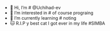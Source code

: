 - 👋 Hi, I’m # @Uchihad-ev
- 👀 I’m interested in # of course prograing
- 🌱 I’m currently learning # noting
- 🐱 R.I.P y best cat I got ever in my life #SIMBA

<!---
Uchihad-ev/Uchihad-ev is a ✨ special ✨ repository because its `README.md` (this file) appears on your GitHub profile.
You can click the Preview link to take a look at your changes.
--->

